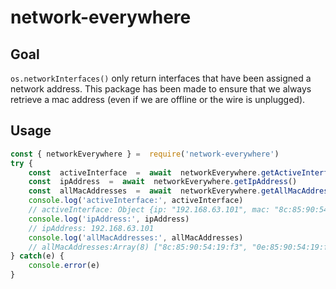 # network-everywhere

## Goal

`os.networkInterfaces()` only return interfaces that have been assigned a network address. This package has been made to ensure that we always retrieve a mac address (even if we are offline or the wire is unplugged).
## Usage
```javascript
const { networkEverywhere } =  require('network-everywhere')
try {
	const  activeInterface  =  await  networkEverywhere.getActiveInterface()
	const  ipAddress  =  await  networkEverywhere.getIpAddress()
	const  allMacAddresses  =  await  networkEverywhere.getAllMacAddresses()
	console.log('activeInterface:', activeInterface)
	// activeInterface: Object {ip: "192.168.63.101", mac: "8c:85:90:54:19:f3"}
	console.log('ipAddress:', ipAddress)
	// ipAddress: 192.168.63.101
	console.log('allMacAddresses:', allMacAddresses)
	// allMacAddresses:Array(8) ["8c:85:90:54:19:f3", "0e:85:90:54:19:f3", "6e:b4:f4:a6:4e:1f", "82:d4:66:81:2c:00", "82:d4:66:81:2c:01", "82:d4:66:81:2c:05", "82:d4:66:81:2c:04", "ac:de:48:00:11:22"]
} catch(e) {
	console.error(e)
}
```
